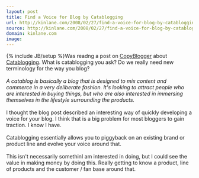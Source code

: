 ```yaml
---
layout: post
title: Find a Voice for Blog by Catablogging
url: http://kinlane.com/2008/02/27/find-a-voice-for-blog-by-catablogging/
source: http://kinlane.com/2008/02/27/find-a-voice-for-blog-by-catablogging/
domain: kinlane.com
image: 
---
```

{% include JB/setup %}Was readng a post on <a href="http://www.copyblogger.com/">CopyBlogger</a> about <a href="http://www.copyblogger.com/catablogging/">Catablogging</a>. What is catablogging you ask? Do we really need new terminology for the way you blog?<br />
<br />
<em>A catablog is basically a blog that is designed to mix content and commerce in a very deliberate fashion. It's looking to attract people who are interested in buying things, but who are also interested in immersing themselves in the lifestyle surrounding the products.</em><br />
<br />
I thought the blog post described an interesting way of quickly developing a voice for your blog. I think that is a big problem for most bloggers to gain traction. I know I have.<br />
<br />
Catablogging essentially allows you to piggyback on an existing brand or product line and evolve your voice around that.<br />
<br />
This isn't necessarily somethinI am interested in doing, but I could see the value in making money by doing this. Really getting to know a product, line of products and the customer / fan base around that.